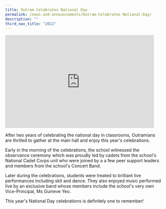 ```yaml
---
title: Outram Celebrates National Day
permalink: /news-and-announcements/Outram-Celebrates-National-Day/
description: ""
third_nav_title: "2022"
---
```


<iframe allowfullscreen="true" height="299" width="480" frameborder="0" src="https://docs.google.com/presentation/d/e/2PACX-1vSPhVQn1VN6EfX5bcR6QInzwC84g8q-XUIWDB-1uM3En5HRuTeb1YiZiIl-DYXUMsrQdVubeJoYuktI/embed?start=false&amp;loop=false&amp;delayms=3000"></iframe>

After two years of celebrating the national day in classrooms, Outramians are thrilled to gather at the main hall and enjoy this year's celebrations.  
  
Early in the morning of the celebrations, the school witnessed the observance ceremony which was proudly led by cadets from the school's National Cadet Corps unit who were joined by a a few peer support leaders and members from the school's Concert Band.  
  
Later during the celebrations, students were treated to brilliant live performances including skit and dance. They also enjoyed music performed live by an exclusive band whose members include the school's very own Vice-Principal, Ms Guineve Yeo.  
  
This year's National Day celebrations is definitely one to remember!